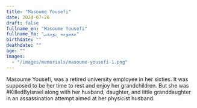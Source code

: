 ```yaml
---
title: "Masoume Yousefi"
date: 2024-07-26
draft: false
fullname_en: "Masoume Yousefi"
fullname_fa: "معصومه یوسفی"
birthdate: ""
deathdate: ""
age: ""
images:
  - "/images/memorials/masoume-yousefi-1.png"
---
```


Masoume Yousefi, was a retired university employee in her sixties. It was supposed to be her time to rest and enjoy her grandchildren. But she was #KilledByIsrael along with her husband, daughter, and little granddaughter in an assassination attempt aimed at her physicist husband.